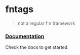 # fntags

> not a regular f'n framework

### [Documentation](https://srfnstack.github.io/fntags)

Check the docs to get started.